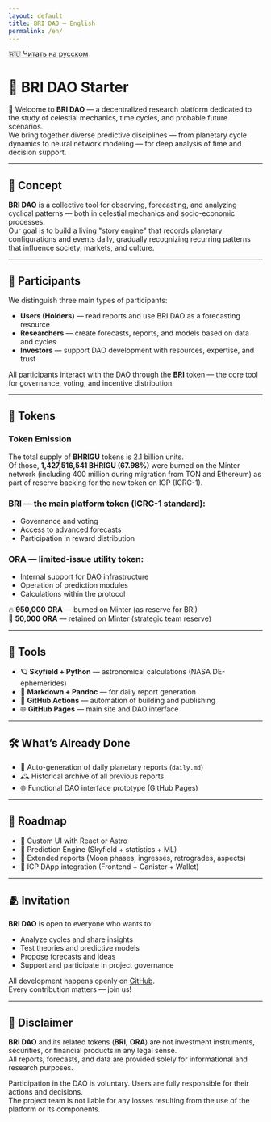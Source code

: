 ```yaml
---
layout: default
title: BRI DAO — English
permalink: /en/
---
```


[🇷🇺 Читать на русском](index.md)

# 🌌 BRI DAO Starter

🚀 Welcome to **BRI DAO** — a decentralized research platform dedicated to the study of celestial mechanics, time cycles, and probable future scenarios.  
We bring together diverse predictive disciplines — from planetary cycle dynamics to neural network modeling — for deep analysis of time and decision support.

---

## 🌠 Concept

**BRI DAO** is a collective tool for observing, forecasting, and analyzing cyclical patterns — both in celestial mechanics and socio-economic processes.  
Our goal is to build a living "story engine" that records planetary configurations and events daily, gradually recognizing recurring patterns that influence society, markets, and culture.

---

## 🧠 Participants

We distinguish three main types of participants:

- **Users (Holders)** — read reports and use BRI DAO as a forecasting resource  
- **Researchers** — create forecasts, reports, and models based on data and cycles  
- **Investors** — support DAO development with resources, expertise, and trust

All participants interact with the DAO through the **BRI** token — the core tool for governance, voting, and incentive distribution.

---

## 💎 Tokens

### **Token Emission**
The total supply of **BHRIGU** tokens is 2.1 billion units.  
Of those, **1,427,516,541 BHRIGU (67.98%)** were burned on the Minter network (including 400 million during migration from TON and Ethereum) as part of reserve backing for the new token on ICP (ICRC-1).

### **BRI** — the main platform token (ICRC-1 standard):
- Governance and voting  
- Access to advanced forecasts  
- Participation in reward distribution

### **ORA** — limited-issue utility token:
- Internal support for DAO infrastructure  
- Operation of prediction modules  
- Calculations within the protocol

🔥 **950,000 ORA** — burned on Minter (as reserve for BRI)  
💼 **50,000 ORA** — retained on Minter (strategic team reserve)

---

## 🧰 Tools

- 🪐 **Skyfield + Python** — astronomical calculations (NASA DE-ephemerides)  
- 📝 **Markdown + Pandoc** — for daily report generation  
- 🔄 **GitHub Actions** — automation of building and publishing  
- 🌐 **GitHub Pages** — main site and DAO interface

---

## 🛠️ What’s Already Done

- 📄 Auto-generation of daily planetary reports (`daily.md`)  
- 🕰️ Historical archive of all previous reports  
- 🌐 Functional DAO interface prototype (GitHub Pages)

---

## 📌 Roadmap

- 🔧 Custom UI with React or Astro  
- 🤖 Prediction Engine (Skyfield + statistics + ML)  
- 🌙 Extended reports (Moon phases, ingresses, retrogrades, aspects)  
- 🔗 ICP DApp integration (Frontend + Canister + Wallet)

---

## 🫂 Invitation

**BRI DAO** is open to everyone who wants to:

- Analyze cycles and share insights  
- Test theories and predictive models  
- Propose forecasts and ideas  
- Support and participate in project governance  

All development happens openly on [GitHub](https://github.com/AiBhrigu/bri-dao-icp).  
Every contribution matters — join us!

---

## 📜 Disclaimer

**BRI DAO** and its related tokens (**BRI**, **ORA**) are not investment instruments, securities, or financial products in any legal sense.  
All reports, forecasts, and data are provided solely for informational and research purposes.

Participation in the DAO is voluntary. Users are fully responsible for their actions and decisions.  
The project team is not liable for any losses resulting from the use of the platform or its components.
